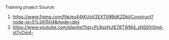 Training project
Source: 
1) https://www.figma.com/file/eu44tKUoV2EXT09BdKZDkl/Construct?node-id=5%3A1504&mode=dev
2)  https://www.youtube.com/playlist?list=PL8gzHJlE78TWM4_sNS91r0md-stTyCm4-